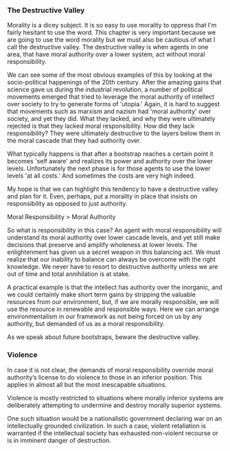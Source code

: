 
### The Destructive Valley

Morality is a dicey subject. It is so easy to use morality to oppress that I'm fairly hesitant to use the word. This chapter is very important because we are going to use the word morality but we must also be cautious of what I call the destructive valley. The destructive valley is when agents in one area, that have moral authority over a lower system, act without moral responsibility.

We can see some of the most obvious examples of this by looking at the socio-political happenings of the 20th century. After the amazing gains that science gave us during the industrial revolution, a number of political movements emerged that tried to leverage the moral authority of intellect over society to try to generate forms of 'utopia.' Again, it is hard to suggest that movements such as marxism and nazism had 'moral authority' over society, and yet they did. What they lacked, and why they were ultimately rejected is that they lacked moral responsibility. How did they lack responsibility? They were ultimately destructive to the layers below them in the moral cascade that they had authority over.

What typically happens is that after a bootstrap reaches a certain point it becomes 'self aware' and realizes its power and authority over the lower levels. Unfortunately the next phase is for those agents to use the lower levels 'at all costs.' And sometimes the costs are very high indeed.

My hope is that we can highlight this tendency to have a destructive valley and plan for it. Even, perhaps, put a morality in place that insists on responsibility as opposed to just authority.

Moral Responsibility > Moral Authority

So what is responsibility in this case? An agent with moral responsibility will understand its moral authority over lower cascade levels, and yet still make decisions that preserve and amplify wholeness at lower levels. The enlightenment has given us a secret weapon in this balancing act.  We must realize that our inability to balance can always be overcome with the right knowledge.  We never have to resort to destructive authority unless we are out of time and total annihilation is at stake.

A practical example is that the intellect has authority over the inorganic, and we could certainly make short term gains by stripping the valuable resources from our environment, but, if we are morally responsible, we will use the resource in renewable and responsible ways. Here we can arrange environmentalism in our framework as not being forced on us by any authority, but demanded of us as a moral responsibility.

As we speak about future bootstraps, beware the destructive valley.

### Violence

In case it is not clear, the demands of moral responsibility override moral authority’s license to do violence to those in an inferior position. This applies in almost all but the most inescapable situations.

Violence is mostly restricted to situations where morally inferior systems are deliberately attempting to undermine and destroy morally superior systems.

One such situation would be a nationalistic government declaring war on an intellectually grounded civilization. In such a case, violent retaliation is warranted if the intellectual society has exhausted non-violent recourse or is in imminent danger of destruction.



